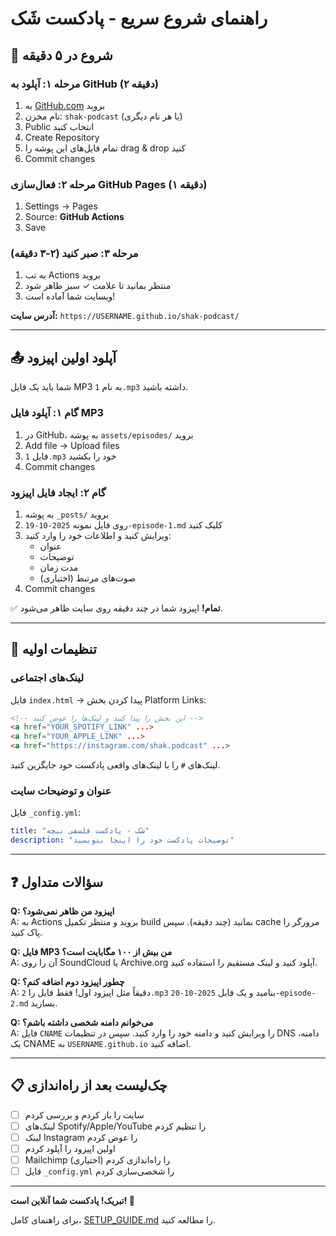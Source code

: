 # راهنمای شروع سریع - پادکست شَک

## 🚀 شروع در ۵ دقیقه

### مرحله ۱: آپلود به GitHub (۲ دقیقه)

1. به [GitHub.com](https://github.com/new) بروید
2. نام مخزن: `shak-podcast` (یا هر نام دیگری)
3. Public انتخاب کنید
4. Create Repository
5. تمام فایل‌های این پوشه را drag & drop کنید
6. Commit changes

### مرحله ۲: فعال‌سازی GitHub Pages (۱ دقیقه)

1. Settings → Pages
2. Source: **GitHub Actions**
3. Save

### مرحله ۳: صبر کنید (۲-۳ دقیقه)

1. به تب Actions بروید
2. منتظر بمانید تا علامت ✓ سبز ظاهر شود
3. وبسایت شما آماده است!

**آدرس سایت:** `https://USERNAME.github.io/shak-podcast/`

---

## 📤 آپلود اولین اپیزود

شما باید یک فایل MP3 به نام `1.mp3` داشته باشید.

### گام ۱: آپلود فایل MP3

1. در GitHub، به پوشه `assets/episodes/` بروید
2. Add file → Upload files
3. فایل `1.mp3` خود را بکشید
4. Commit changes

### گام ۲: ایجاد فایل اپیزود

1. به پوشه `_posts/` بروید
2. روی فایل نمونه `2025-10-19-episode-1.md` کلیک کنید
3. ویرایش کنید و اطلاعات خود را وارد کنید:
   - عنوان
   - توضیحات
   - مدت زمان
   - صوت‌های مرتبط (اختیاری)
4. Commit changes

✅ **تمام!** اپیزود شما در چند دقیقه روی سایت ظاهر می‌شود.

---

## 🔧 تنظیمات اولیه

### لینک‌های اجتماعی

فایل `index.html` → پیدا کردن بخش Platform Links:

```html
<!-- این بخش را پیدا کنید و لینک‌ها را عوض کنید -->
<a href="YOUR_SPOTIFY_LINK" ...>
<a href="YOUR_APPLE_LINK" ...>
<a href="https://instagram.com/shak.podcast" ...>
```

لینک‌های `#` را با لینک‌های واقعی پادکست خود جایگزین کنید.

### عنوان و توضیحات سایت

فایل `_config.yml`:

```yaml
title: "شَک - پادکست فلسفی نیچه"
description: "توضیحات پادکست خود را اینجا بنویسید"
```

---

## ❓ سؤالات متداول

**Q: اپیزود من ظاهر نمی‌شود؟**  
A: به Actions بروید و منتظر تکمیل build بمانید (چند دقیقه). سپس cache مرورگر را پاک کنید.

**Q: فایل MP3 من بیش از ۱۰۰ مگابایت است؟**  
A: آن را روی SoundCloud یا Archive.org آپلود کنید و لینک مستقیم را استفاده کنید.

**Q: چطور اپیزود دوم اضافه کنم؟**  
A: دقیقاً مثل اپیزود اول! فقط فایل را `2.mp3` بنامید و یک فایل `2025-10-20-episode-2.md` بسازید.

**Q: می‌خوانم دامنه شخصی داشته باشم؟**  
A: فایل `CNAME` را ویرایش کنید و دامنه خود را وارد کنید. سپس در تنظیمات DNS دامنه، یک CNAME به `USERNAME.github.io` اضافه کنید.

---

## 📋 چک‌لیست بعد از راه‌اندازی

- [ ] سایت را باز کردم و بررسی کردم
- [ ] لینک‌های Spotify/Apple/YouTube را تنظیم کردم
- [ ] لینک Instagram را عوض کردم
- [ ] اولین اپیزود را آپلود کردم
- [ ] Mailchimp را راه‌اندازی کردم (اختیاری)
- [ ] فایل `_config.yml` را شخصی‌سازی کردم

---

**تبریک! پادکست شما آنلاین است! 🎉**

برای راهنمای کامل، [SETUP_GUIDE.md](SETUP_GUIDE.md) را مطالعه کنید.
